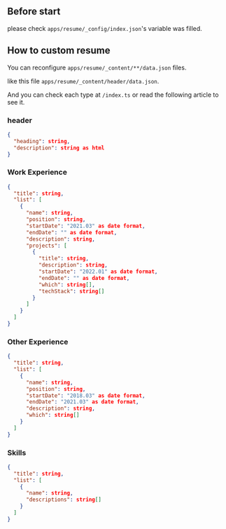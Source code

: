## Before start

please check `apps/resume/_config/index.json`'s variable was filled.

## How to custom resume

You can reconfigure `apps/resume/_content/**/data.json` files.

like this file `apps/resume/_content/header/data.json`.

And you can check each type at `/index.ts` or read the following article to see it.

### header

```json
{
  "heading": string,
  "description": string as html
}
```

### Work Experience

```json
{
  "title": string,
  "list": [
    {
      "name": string,
      "position": string,
      "startDate": "2021.03" as date format,
      "endDate": "" as date format,
      "description": string,
      "projects": [
        {
          "title": string,
          "description": string,
          "startDate": "2022.01" as date format,
          "endDate": "" as date format,
          "which": string[],
          "techStack": string[]
        }
      ]
    }
  ]
}
```

### Other Experience

```json
{
  "title": string,
  "list": [
    {
      "name": string,
      "position": string,
      "startDate": "2018.03" as date format,
      "endDate": "2021.03" as date format,
      "description": string,
      "which": string[]
    }
  ]
}
```

### Skills

```json
{
  "title": string,
  "list": [
    {
      "name": string,
      "descriptions": string[]
    }
  ]
}
```
